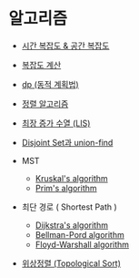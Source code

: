 #  알고리즘

- [시간 복잡도 & 공간 복잡도](/알고리즘/time-space-complexity.md)

- [복잡도 계산](/알고리즘/computational-complexity.md)
- [dp (동적 계획법)](/알고리즘/dynamic-programming.md)
- [정렬 알고리즘](/알고리즘/sorting-algorithm.md)
- [최장 증가 수열 (LIS) ](/알고리즘/longest-increasing-subsequence.md)
- [Disjoint Set과 union-find](/알고리즘/DisjointSet-unionFind.md)
- MST
  - [Kruskal's algorithm](/알고리즘/kruskal-algorithm.md)
  - [Prim's algorithm](/알고리즘/prim-algorithm.md)
- 최단 경로 ( Shortest Path )
  - [Dijkstra's algorithm](/알고리즘/dijkstra.md)
  - [Bellman-Pord algorithm](/알고리즘/bellman-ford.md)
  - [Floyd-Warshall algorithm](/알고리즘/floyd-warshall.md)
- [위상정렬 (Topological Sort)](/알고리즘/topological-sort.md)
